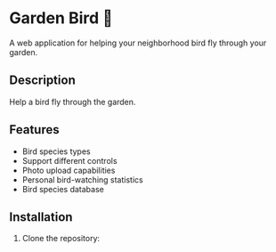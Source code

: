 # Garden Bird 🦜

A web application for helping your neighborhood bird fly through your garden.

## Description

Help a bird fly through the garden.

## Features

- Bird species types
- Support different controls
- Photo upload capabilities
- Personal bird-watching statistics
- Bird species database

## Installation

1. Clone the repository: